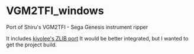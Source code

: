 # VGM2TFI_windows
 Port of Shiru's VGM2TFI - Sega Genesis instrument ripper

It includes [kiyolee's ZLIB port](https://github.com/kiyolee/zlib-win-build) It would be better integrated, but I wanted to get the project build.
